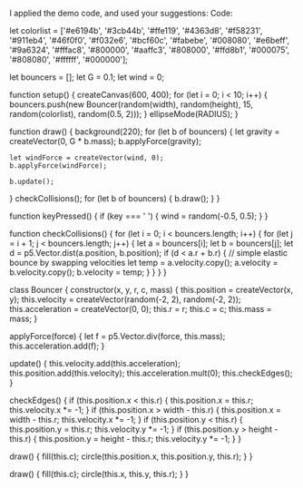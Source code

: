   I applied the demo code, and used your suggestions:
Code:


let colorlist = ['#e6194b', '#3cb44b', '#ffe119', '#4363d8', '#f58231', '#911eb4', '#46f0f0', '#f032e6', '#bcf60c', '#fabebe', '#008080', '#e6beff', '#9a6324', '#fffac8', '#800000', '#aaffc3', '#808000', '#ffd8b1', '#000075', '#808080', '#ffffff', '#000000'];

let bouncers = [];
let G = 0.1;
let wind = 0;

function setup() {
  createCanvas(600, 400);
  for (let i = 0; i < 10; i++) {
    bouncers.push(new Bouncer(random(width), random(height), 15, random(colorlist), random(0.5, 2)));
  }
  ellipseMode(RADIUS);
}

function draw() {
  background(220);
  for (let b of bouncers) {
    let gravity = createVector(0, G * b.mass);
    b.applyForce(gravity);

    let windForce = createVector(wind, 0);
    b.applyForce(windForce);

    b.update();
  }
  checkCollisions();
  for (let b of bouncers) {
    b.draw();
  }
}

function keyPressed() {
  if (key === ' ') {
    wind = random(-0.5, 0.5);
  }
}

function checkCollisions() {
  for (let i = 0; i < bouncers.length; i++) {
    for (let j = i + 1; j < bouncers.length; j++) {
      let a = bouncers[i];
      let b = bouncers[j];
      let d = p5.Vector.dist(a.position, b.position);
      if (d < a.r + b.r) {
        // simple elastic bounce by swapping velocities
        let temp = a.velocity.copy();
        a.velocity = b.velocity.copy();
        b.velocity = temp;
      }
    }
  }
}

class Bouncer {
  constructor(x, y, r, c, mass) {
    this.position = createVector(x, y);
    this.velocity = createVector(random(-2, 2), random(-2, 2));
    this.acceleration = createVector(0, 0);
    this.r = r;
    this.c = c;
    this.mass = mass;
  }

  applyForce(force) {
    let f = p5.Vector.div(force, this.mass);
    this.acceleration.add(f);
  }

  update() {
    this.velocity.add(this.acceleration);
    this.position.add(this.velocity);
    this.acceleration.mult(0);
    this.checkEdges();
  }

  checkEdges() {
    if (this.position.x < this.r) {
      this.position.x = this.r;
      this.velocity.x *= -1;
    }
    if (this.position.x > width - this.r) {
      this.position.x = width - this.r;
      this.velocity.x *= -1;
    }
    if (this.position.y < this.r) {
      this.position.y = this.r;
      this.velocity.y *= -1;
    }
    if (this.position.y > height - this.r) {
      this.position.y = height - this.r;
      this.velocity.y *= -1;
    }
  }

  draw() {
    fill(this.c);
    circle(this.position.x, this.position.y, this.r);
  }
}


  draw() {
    fill(this.c);
    circle(this.x, this.y, this.r);
  }
}
